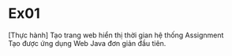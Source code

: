 # Ex01
[Thực hành] Tạo trang web hiển thị thời gian hệ thống Assignment
<br/>
Tạo được ứng dụng Web Java đơn giản đầu tiên.
